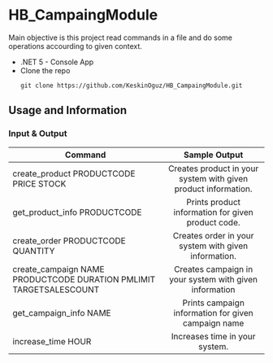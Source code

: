 # HB_CampaingModule

Main objective is this project read commands in a file and do some operations accourding to given context.


- .NET 5 - Console App
- Clone the repo 
  ```
  git clone https://github.com/KeskinOguz/HB_CampaingModule.git
  ```

## Usage and Information
  
  ### Input & Output
  
| Command       | Sample Output |
| ------------- |:-------------:| 
| create_product PRODUCTCODE PRICE STOCK      | Creates product in your system with given product information. |
| get_product_info PRODUCTCODE     | Prints product information for given product code.      |
| create_order PRODUCTCODE QUANTITY | Creates order in your system with given information.      |
| create_campaign NAME PRODUCTCODE DURATION PMLIMIT TARGETSALESCOUNT | Creates campaign in your system with given information      |
| get_campaign_info NAME | Prints campaign information for given campaign name      |
| increase_time HOUR | Increases time in your system.      |

 
